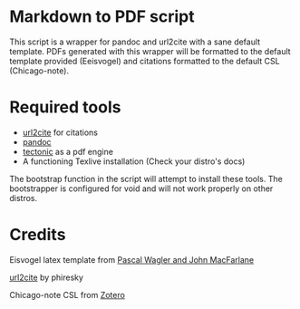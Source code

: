 # Markdown to PDF script
This script is a wrapper for pandoc and url2cite with a sane default template. PDFs generated with this wrapper will be formatted to the default template provided (Eeisvogel) and citations formatted to the default CSL (Chicago-note).

# Required tools
* [url2cite](https://github.com/phiresky/pandoc-url2cite) for citations
* [pandoc](https://pandoc.org/)
* [tectonic](https://tectonic-typesetting.github.io/en-US/) as a pdf engine
* A functioning Texlive installation (Check your distro's docs)

The bootstrap function in the script will attempt to install these tools. The bootstrapper is configured  for void and will not work properly on other distros.

# Credits
Eisvogel latex template from [Pascal Wagler and John MacFarlane](https://github.com/Wandmalfarbe/pandoc-latex-template)

[url2cite](https://github.com/phiresky/pandoc-url2cite) by phiresky

Chicago-note CSL from [Zotero](https://www.zotero.org/)